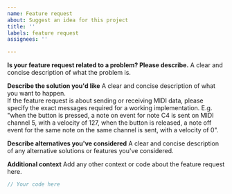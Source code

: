 ```yaml
---
name: Feature request
about: Suggest an idea for this project
title: ''
labels: feature request
assignees: ''

---
```


**Is your feature request related to a problem? Please describe.**
A clear and concise description of what the problem is.

**Describe the solution you'd like**
A clear and concise description of what you want to happen.  
If the feature request is about sending or receiving MIDI data, please specify the exact messages required for a working implementation. E.g. "when the button is pressed, a note on event for note C4 is sent on MIDI channel 5, with a velocity of 127, when the button is released, a note off event for the same note on the same channel is sent, with a velocity of 0".

**Describe alternatives you've considered**
A clear and concise description of any alternative solutions or features you've considered.

**Additional context**
Add any other context or code about the feature request here.

```cpp
// Your code here
```
